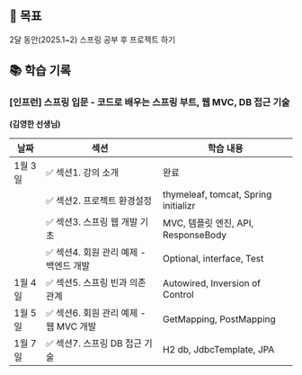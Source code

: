 ## 🔌 목표

2달 동안(2025.1~2) 스프링 공부 후 프로젝트 하기

## 📚 학습 기록

### [인프런] **스프링 입문 - 코드로 배우는 스프링 부트, 웹 MVC, DB 접근 기술**

**(김영한 선생님)**

| 날짜    | 섹션                         | 학습 내용                                |
|-------|----------------------------|--------------------------------------|
| 1월 3일 | ✅ 섹션1. 강의 소개               | 완료                                   |
|       | ✅ 섹션2. 프로젝트 환경설정           | thymeleaf, tomcat, Spring initializr |
|       | ✅ 섹션3. 스프링 웹 개발 기초         | MVC, 템플릿 엔진, API, ResponseBody       |
|       | ✅ 섹션4. 회원 관리 예제 - 백엔드 개발   | Optional, interface, Test            |
| 1월 4일 | ✅ 섹션5. 스프링 빈과 의존관계         | Autowired, Inversion of Control      |
| 1월 5일 | ✅ 섹션6. 회원 관리 예제 - 웹 MVC 개발 | GetMapping, PostMapping              |
| 1월 7일 | ✅ 섹션7. 스프링 DB 접근 기술        | H2 db, JdbcTemplate, JPA             |